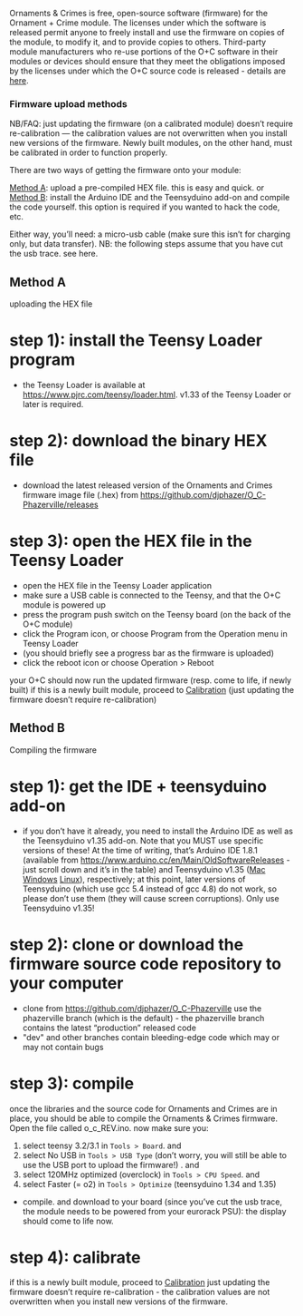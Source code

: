 Ornaments & Crimes is free, open-source software (firmware) for the Ornament + Crime module. The licenses under which the software is released permit anyone to freely install and use the firmware on copies of the module, to modify it, and to provide copies to others. Third-party module manufacturers who re-use portions of the O+C software in their modules or devices should ensure that they meet the obligations imposed by the licenses under which the O+C source code is released - details are [here](https://ornament-and-cri.me/licensing/).

### Firmware upload methods
NB/FAQ: just updating the firmware (on a calibrated module) doesn’t require re-calibration — the calibration values are not overwritten when you install new versions of the firmware. Newly built modules, on the other hand, must be calibrated in order to function properly.

There are two ways of getting the firmware onto your module:

[Method A](#Method-A): upload a pre-compiled HEX file. this is easy and quick. or
[Method B](#Method-B): install the Arduino IDE and the Teensyduino add-on and compile the code yourself. this option is required if you wanted to hack the code, etc.

Either way, you’ll need: a micro-usb cable (make sure this isn’t for charging only, but data transfer).
NB: the following steps assume that you have cut the usb trace. see here.

## Method A
uploading the HEX file

# step 1): install the Teensy Loader program
- the Teensy Loader is available at https://www.pjrc.com/teensy/loader.html. v1.33 of the Teensy Loader or later is required.
# step 2): download the binary HEX file
- download the latest released version of the Ornaments and Crimes firmware image file (.hex) from https://github.com/djphazer/O_C-Phazerville/releases
# step 3): open the HEX file in the Teensy Loader
- open the HEX file in the Teensy Loader application
- make sure a USB cable is connected to the Teensy, and that the O+C module is powered up
- press the program push switch on the Teensy board (on the back of the O+C module)
- click the Program icon, or choose Program from the Operation menu in Teensy Loader
- (you should briefly see a progress bar as the firmware is uploaded)
- click the reboot icon or choose Operation > Reboot

your O+C should now run the updated firmware (resp. come to life, if newly built)
if this is a newly built module, proceed to [Calibration](https://ornament-and-cri.me/calibration/) (just updating the firmware doesn’t require re-calibration)

## Method B
Compiling the firmware

# step 1): get the IDE + teensyduino add-on
- if you don’t have it already, you need to install the Arduino IDE as well as the Teensyduino v1.35 add-on. Note that you MUST use specific versions of these! At the time of writing, that’s Arduino IDE 1.8.1 (available from https://www.arduino.cc/en/Main/OldSoftwareReleases - just scroll down and it’s in the table) and Teensyduino v1.35 ([Mac](https://www.pjrc.com/teensy/td_135/TeensyduinoInstall.dmg) [Windows](https://www.pjrc.com/teensy/td_135/TeensyduinoInstall.exe) [Linux](https://www.pjrc.com/teensy/td_135/)), respectively; at this point, later versions of Teensyduino (which use gcc 5.4 instead of gcc 4.8) do not work, so please don’t use them (they will cause screen corruptions). Only use Teensyduino v1.35!

# step 2): clone or download the firmware source code repository to your computer
- clone from https://github.com/djphazer/O_C-Phazerville
use the phazerville branch (which is the default) - the phazerville branch contains the latest “production” released code
- "dev" and other branches contain bleeding-edge code which may or may not contain bugs

# step 3): compile
once the libraries and the source code for Ornaments and Crimes are in place, you should be able to compile the Ornaments & Crimes firmware. Open the file called o_c_REV.ino. now make sure you:

1) select teensy 3.2/3.1 in `Tools > Board`. and
2) select No USB in `Tools > USB Type` (don’t worry, you will still be able to use the USB port to upload the firmware!) . and
3) select 120MHz optimized (overclock) in `Tools > CPU Speed`. and
4) select Faster (= o2) in `Tools > Optimize` (teensyduino 1.34 and 1.35)


- compile. and download to your board (since you’ve cut the usb trace, the module needs to be powered from your eurorack PSU): the display should come to life now.

# step 4): calibrate

if this is a newly built module, proceed to [Calibration](https://ornament-and-cri.me/calibration/) 
just updating the firmware doesn’t require re-calibration - the calibration values are not overwritten when you install new versions of the firmware.